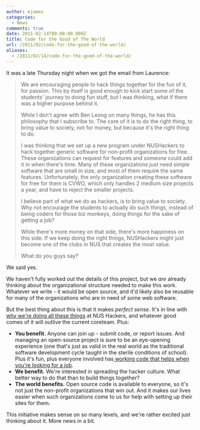 ```yaml
---
author: ejames
categories:
  - News
comments: true
date: 2011-02-14T00:00:00.000Z
title: Code for the Good of The World
url: /2011/02/code-for-the-good-of-the-world/
aliases:
  - /2011/02/14/code-for-the-good-of-the-world/
---
```


It was a late Thursday night when we got the email from Laurence:
<blockquote>We are encouraging people to hack things together for the fun of it, for passion. This by itself is good enough to kick start some of the students' journey to doing fun stuff, but I was thinking, what if there was a higher purpose behind it.

While I don't agree with Ben Leong on many things, he has this philosophy that I subscribe to. The core of it is to do the right thing, to bring value to society, not for money, but because it's the right thing to do.

I was thinking that we set up a new program under NUSHackers to hack together generic software for non-profit organizations for free. These organizations can request for features and someone could add it in when there's time. Many of these organizations just need simple software that are small in size, and most of them require the same features. Unfortunately, the only organization creating these software for free for them is CVWO, which only handles 2 medium size projects a year, and have to reject the smaller projects.

I believe part of what we do as hackers, is to bring value to society. Why not encourage the students to actually do such things, instead of being coders for those biz monkeys, doing things for the sake of getting a job?

While there's more money on that side, there's more happiness on this side. If we keep doing the right things, NUSHackers might just become one of the clubs in NUS that creates the most value.

What do you guys say?</blockquote>
We said yes.

We haven't fully worked out the details of this project, but we <em>are</em> already thinking about the organizational structure needed to make this work. Whatever we write - it would be open source, and it'd likely also be reusable for many of the organizations who are in need of some web software.

But the best thing about this is that it makes <em>perfect sense</em>. It's in line with <a href="/why">why we're doing all these things</a> at NUS Hackers, and whatever good comes of it will outlive the current coreteam. Plus:
<ul>
	<li><strong>You benefit.</strong> Anyone can join up - submit code, or report issues. And managing an open-source project is sure to be an eye-opening experience (one that's just as valid in the real world as the traditional software development cycle taught in the sterile conditions of school). Plus it's fun, plus everyone involved has<a href="http://www.aaronboodman.com/2010/10/wherein-i-help-you-get-good-job.html"> working code that helps when you're looking for a job</a>.</li>
	<li><strong>We benefit.</strong> We're interested in spreading the hacker culture. What better way to do that than to build things together?</li>
	<li><strong>The world benefits.</strong> Open source code is available to everyone, so it's not just the non-profit organizations that win out. And it makes our lives easier when such organizations come to us for help with setting up their sites for them.</li>
</ul>
This initiative makes sense on so many levels, and we're rather excited just thinking about it. More news in a bit.
